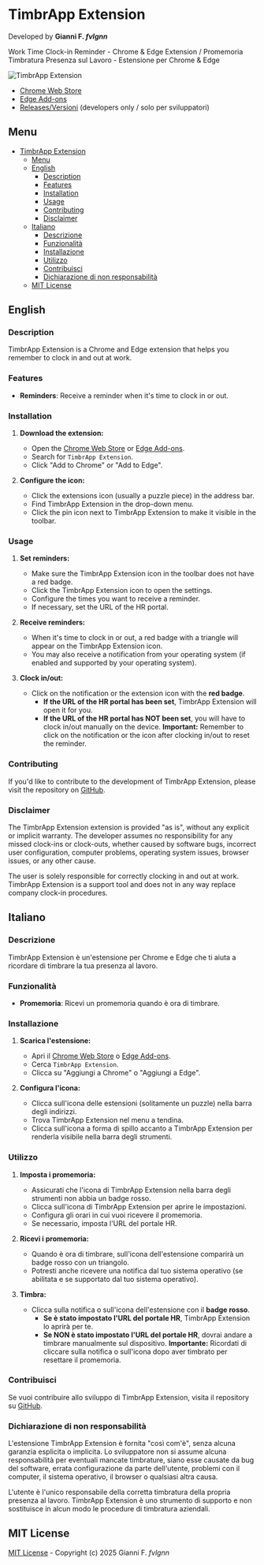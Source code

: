 # TimbrApp Extension

Developed by **Gianni F. _fvlgnn_**

Work Time Clock-in Reminder - Chrome & Edge Extension / Promemoria Timbratura Presenza sul Lavoro - Estensione per Chrome & Edge

![TimbrApp Extension](https://raw.githubusercontent.com/fvlgnn/timbrapp-extension/main/timbrapp-extension-logo.png "TimbrApp Extension Logo")

- [Chrome Web Store](link-chrome-web-store)
- [Edge Add-ons](link-edge-addons)
- [Releases/Versioni](link-github-release) (developers only / solo per sviluppatori)


## Menu

- [TimbrApp Extension](#timbrapp-extension)
  - [Menu](#menu)
  - [English](#english)
    - [Description](#description)
    - [Features](#features)
    - [Installation](#installation)
    - [Usage](#usage)
    - [Contributing](#contributing)
    - [Disclaimer](#disclaimer)
  - [Italiano](#italiano)
    - [Descrizione](#descrizione)
    - [Funzionalità](#funzionalità)
    - [Installazione](#installazione)
    - [Utilizzo](#utilizzo)
    - [Contribuisci](#contribuisci)
    - [Dichiarazione di non responsabilità](#dichiarazione-di-non-responsabilità)
  - [MIT License](#mit-license)


## English

### Description

TimbrApp Extension is a Chrome and Edge extension that helps you remember to clock in and out at work.

### Features

* **Reminders**: Receive a reminder when it's time to clock in or out.

### Installation

1.  **Download the extension:**

    * Open the [Chrome Web Store](https://www.google.com/url?sa=E&source=gmail&q=link-chrome-web-store) or [Edge Add-ons](https://www.google.com/url?sa=Esource=gmail&q=https://www.google.com/url?sa=E%26source=gmail%26q=link-edge-addons).
    * Search for `TimbrApp Extension`.
    * Click "Add to Chrome" or "Add to Edge".

2.  **Configure the icon:**

    * Click the extensions icon (usually a puzzle piece) in the address bar.
    * Find TimbrApp Extension in the drop-down menu.
    * Click the pin icon next to TimbrApp Extension to make it visible in the toolbar.

### Usage

1.  **Set reminders:**

    * Make sure the TimbrApp Extension icon in the toolbar does not have a red badge.
    * Click the TimbrApp Extension icon to open the settings.
    * Configure the times you want to receive a reminder.
    * If necessary, set the URL of the HR portal.

2.  **Receive reminders:**

    * When it's time to clock in or out, a red badge with a triangle will appear on the TimbrApp Extension icon.
    * You may also receive a notification from your operating system (if enabled and supported by your operating system).

3.  **Clock in/out:**

    * Click on the notification or the extension icon with the **red badge**.
        * **If the URL of the HR portal has been set**, TimbrApp Extension will open it for you.
        * **If the URL of the HR portal has NOT been set**, you will have to clock in/out manually on the device. **Important:** Remember to click on the notification or the icon after clocking in/out to reset the reminder.

### Contributing

If you'd like to contribute to the development of TimbrApp Extension, please visit the repository on [GitHub](https://github.com/fvlgnn/timbrapp).

### Disclaimer

The TimbrApp Extension extension is provided "as is", without any explicit or implicit warranty. The developer assumes no responsibility for any missed clock-ins or clock-outs, whether caused by software bugs, incorrect user configuration, computer problems, operating system issues, browser issues, or any other cause.

The user is solely responsible for correctly clocking in and out at work. TimbrApp Extension is a support tool and does not in any way replace company clock-in procedures.


## Italiano

### Descrizione

TimbrApp Extension è un'estensione per Chrome e Edge che ti aiuta a ricordare di timbrare la tua presenza al lavoro.

### Funzionalità

*   **Promemoria**: Ricevi un promemoria quando è ora di timbrare.

### Installazione

1.  **Scarica l'estensione:**

    * Apri il [Chrome Web Store](https://www.google.com/url?sa=E&source=gmail&q=link-chrome-web-store) o [Edge Add-ons](https://www.google.com/url?sa=Esource=gmail&q=link-edge-addons).
    * Cerca `TimbrApp Extension`.
    * Clicca su "Aggiungi a Chrome" o "Aggiungi a Edge".

2.  **Configura l'icona:**

    * Clicca sull'icona delle estensioni (solitamente un puzzle) nella barra degli indirizzi.
    * Trova TimbrApp Extension nel menu a tendina.
    * Clicca sull'icona a forma di spillo accanto a TimbrApp Extension per renderla visibile nella barra degli strumenti.

### Utilizzo

1.  **Imposta i promemoria:**

    * Assicurati che l'icona di TimbrApp Extension nella barra degli strumenti non abbia un badge rosso.
    * Clicca sull'icona di TimbrApp Extension per aprire le impostazioni.
    * Configura gli orari in cui vuoi ricevere il promemoria.
    * Se necessario, imposta l'URL del portale HR.

2.  **Ricevi i promemoria:**

    * Quando è ora di timbrare, sull'icona dell'estensione comparirà un badge rosso con un triangolo.
    * Potresti anche ricevere una notifica dal tuo sistema operativo (se abilitata e se supportato dal tuo sistema operativo).

3.  **Timbra:**

    * Clicca sulla notifica o sull'icona dell'estensione con il **badge rosso**.
        * **Se è stato impostato l'URL del portale HR**, TimbrApp Extension lo aprirà per te.
        * **Se NON è stato impostato l'URL del portale HR**, dovrai andare a timbrare manualmente sul dispositivo. **Importante:** Ricordati di cliccare sulla notifica o sull'icona dopo aver timbrato per resettare il promemoria.

### Contribuisci

Se vuoi contribuire allo sviluppo di TimbrApp Extension, visita il repository su [GitHub](https://github.com/fvlgnn/timbrapp).

### Dichiarazione di non responsabilità

L'estensione TimbrApp Extension è fornita "così com'è", senza alcuna garanzia esplicita o implicita. Lo sviluppatore non si assume alcuna responsabilità per eventuali mancate timbrature, siano esse causate da bug del software, errata configurazione da parte dell'utente, problemi con il computer, il sistema operativo, il browser o qualsiasi altra causa.

L'utente è l'unico responsabile della corretta timbratura della propria presenza al lavoro. TimbrApp Extension è uno strumento di supporto e non sostituisce in alcun modo le procedure di timbratura aziendali.


## MIT License

[MIT License](https://raw.githubusercontent.com/fvlgnn/timbrapp-extension/main/LICENSE) - Copyright (c) 2025 Gianni F. _fvlgnn_

